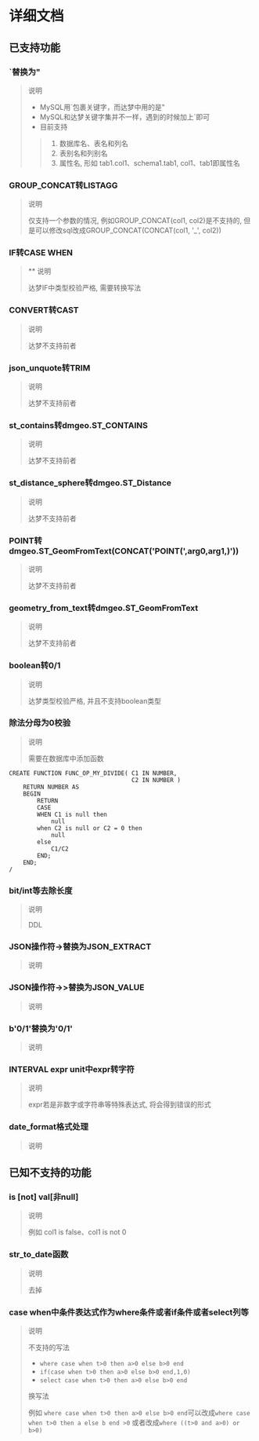 # 详细文档

## 已支持功能

### \`替换为\"

> 说明
> * MySQL用\`包裹关键字，而达梦中用的是\"
> * MySQL和达梦关键字集并不一样，遇到的时候加上\`即可
> * 目前支持
>> 1. 数据库名、表名和列名
>> 2. 表别名和列别名
>> 3. 属性名, 形如 tab1.col1、schema1.tab1, col1、tab1即属性名

### GROUP_CONCAT转LISTAGG

> 说明
>
> 仅支持一个参数的情况, 例如GROUP_CONCAT(col1, col2)是不支持的, 但是可以修改sql改成GROUP_CONCAT(CONCAT(col1, '_', col2))

### IF转CASE WHEN

> ** 说明
>
> 达梦IF中类型校验严格, 需要转换写法

### CONVERT转CAST

> 说明
>
> 达梦不支持前者

### json_unquote转TRIM

> 说明
>
> 达梦不支持前者

### st_contains转dmgeo.ST_CONTAINS

> 说明
>
> 达梦不支持前者

### st_distance_sphere转dmgeo.ST_Distance

> 说明
>
> 达梦不支持前者

### POINT转dmgeo.ST_GeomFromText(CONCAT('POINT(',arg0,arg1,)'))

> 说明
>
> 达梦不支持前者

### geometry_from_text转dmgeo.ST_GeomFromText

> 说明
>
> 达梦不支持前者

### boolean转0/1

> 说明
>
> 达梦类型校验严格, 并且不支持boolean类型

### 除法分母为0校验

> 说明
>
> 需要在数据库中添加函数

```
CREATE FUNCTION FUNC_OP_MY_DIVIDE( C1 IN NUMBER,
                                   C2 IN NUMBER )
    RETURN NUMBER AS
    BEGIN
        RETURN
        CASE
        WHEN C1 is null then
            null
        when C2 is null or C2 = 0 then
            null
        else
            C1/C2
        END;
    END;
/
```

### bit/int等去除长度

> 说明
>
> DDL

### JSON操作符->替换为JSON_EXTRACT

> 说明

### JSON操作符->>替换为JSON_VALUE

> 说明

### b'0/1'替换为'0/1'

> 说明

### INTERVAL expr unit中expr转字符

> 说明
> 
> expr若是非数字或字符串等特殊表达式, 将会得到错误的形式

### date_format格式处理

> 说明
>
>

## 已知不支持的功能

### is [not] val[非null]

> 说明
> 
> 例如 col1 is false、col1 is not 0

### str_to_date函数

> 说明
>
> 去掉

### case when中条件表达式作为where条件或者if条件或者select列等

> 说明
> 
> 不支持的写法
> * `where case when t>0 then a>0 else b>0 end`
> * `if(case when t>0 then a>0 else b>0 end,1,0)`
> * `select case when t>0 then a>0 else b>0 end`
> 
> 换写法
> 
> 例如 `where case when t>0 then a>0 else b>0 end`可以改成`where case when t>0 then a else b end >0`
> 或者改成`where ((t>0 and a>0) or b>0)`
